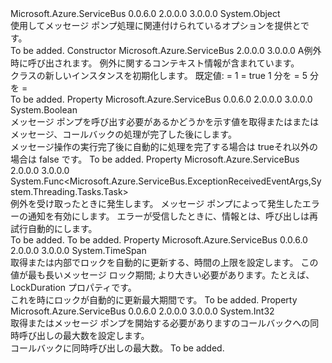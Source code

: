 <Type Name="MessageHandlerOptions" FullName="Microsoft.Azure.ServiceBus.MessageHandlerOptions">
  <TypeSignature Language="C#" Value="public sealed class MessageHandlerOptions" />
  <TypeSignature Language="ILAsm" Value=".class public auto ansi sealed beforefieldinit MessageHandlerOptions extends System.Object" />
  <TypeSignature Language="DocId" Value="T:Microsoft.Azure.ServiceBus.MessageHandlerOptions" />
  <TypeSignature Language="VB.NET" Value="Public NotInheritable Class MessageHandlerOptions" />
  <TypeSignature Language="F#" Value="type MessageHandlerOptions = class" />
  <AssemblyInfo>
    <AssemblyName>Microsoft.Azure.ServiceBus</AssemblyName>
    <AssemblyVersion>0.0.6.0</AssemblyVersion>
    <AssemblyVersion>2.0.0.0</AssemblyVersion>
    <AssemblyVersion>3.0.0.0</AssemblyVersion>
  </AssemblyInfo>
  <Base>
    <BaseTypeName>System.Object</BaseTypeName>
  </Base>
  <Interfaces />
  <Docs>
    <summary>使用してメッセージ ポンプ処理に関連付けられているオプションを提供<see cref="M:Microsoft.Azure.ServiceBus.QueueClient.RegisterMessageHandler(System.Func{Microsoft.Azure.ServiceBus.Message,System.Threading.CancellationToken,System.Threading.Tasks.Task},Microsoft.Azure.ServiceBus.MessageHandlerOptions)" />と<see cref="M:Microsoft.Azure.ServiceBus.SubscriptionClient.RegisterMessageHandler(System.Func{Microsoft.Azure.ServiceBus.Message,System.Threading.CancellationToken,System.Threading.Tasks.Task},Microsoft.Azure.ServiceBus.MessageHandlerOptions)" />です。</summary>
    <remarks>To be added.</remarks>
  </Docs>
  <Members>
    <Member MemberName=".ctor">
      <MemberSignature Language="C#" Value="public MessageHandlerOptions (Func&lt;Microsoft.Azure.ServiceBus.ExceptionReceivedEventArgs,System.Threading.Tasks.Task&gt; exceptionReceivedHandler);" />
      <MemberSignature Language="ILAsm" Value=".method public hidebysig specialname rtspecialname instance void .ctor(class System.Func`2&lt;class Microsoft.Azure.ServiceBus.ExceptionReceivedEventArgs, class System.Threading.Tasks.Task&gt; exceptionReceivedHandler) cil managed" />
      <MemberSignature Language="DocId" Value="M:Microsoft.Azure.ServiceBus.MessageHandlerOptions.#ctor(System.Func{Microsoft.Azure.ServiceBus.ExceptionReceivedEventArgs,System.Threading.Tasks.Task})" />
      <MemberSignature Language="VB.NET" Value="Public Sub New (exceptionReceivedHandler As Func(Of ExceptionReceivedEventArgs, Task))" />
      <MemberSignature Language="F#" Value="new Microsoft.Azure.ServiceBus.MessageHandlerOptions : Func&lt;Microsoft.Azure.ServiceBus.ExceptionReceivedEventArgs, System.Threading.Tasks.Task&gt; -&gt; Microsoft.Azure.ServiceBus.MessageHandlerOptions" Usage="new Microsoft.Azure.ServiceBus.MessageHandlerOptions exceptionReceivedHandler" />
      <MemberType>Constructor</MemberType>
      <AssemblyInfo>
        <AssemblyName>Microsoft.Azure.ServiceBus</AssemblyName>
        <AssemblyVersion>2.0.0.0</AssemblyVersion>
        <AssemblyVersion>3.0.0.0</AssemblyVersion>
      </AssemblyInfo>
      <Parameters>
        <Parameter Name="exceptionReceivedHandler" Type="System.Func&lt;Microsoft.Azure.ServiceBus.ExceptionReceivedEventArgs,System.Threading.Tasks.Task&gt;" />
      </Parameters>
      <Docs>
        <param name="exceptionReceivedHandler">A<see cref="T:System.Func`2" />例外時に呼び出されます。
            <see cref="T:Microsoft.Azure.ServiceBus.ExceptionReceivedEventArgs" />例外に関するコンテキスト情報が含まれています。</param>
        <summary><see cref="T:Microsoft.Azure.ServiceBus.MessageHandlerOptions" /> クラスの新しいインスタンスを初期化します。
            既定値: <see cref="P:Microsoft.Azure.ServiceBus.MessageHandlerOptions.MaxConcurrentCalls" /> = 1 <see cref="P:Microsoft.Azure.ServiceBus.MessageHandlerOptions.AutoComplete" /> = true <see cref="P:Microsoft.Azure.ServiceBus.MessageHandlerOptions.ReceiveTimeOut" /> 1 分を = <see cref="P:Microsoft.Azure.ServiceBus.MessageHandlerOptions.MaxAutoRenewDuration" /> 5 分を =
                </summary>
        <remarks>To be added.</remarks>
      </Docs>
    </Member>
    <Member MemberName="AutoComplete">
      <MemberSignature Language="C#" Value="public bool AutoComplete { get; set; }" />
      <MemberSignature Language="ILAsm" Value=".property instance bool AutoComplete" />
      <MemberSignature Language="DocId" Value="P:Microsoft.Azure.ServiceBus.MessageHandlerOptions.AutoComplete" />
      <MemberSignature Language="VB.NET" Value="Public Property AutoComplete As Boolean" />
      <MemberSignature Language="F#" Value="member this.AutoComplete : bool with get, set" Usage="Microsoft.Azure.ServiceBus.MessageHandlerOptions.AutoComplete" />
      <MemberType>Property</MemberType>
      <AssemblyInfo>
        <AssemblyName>Microsoft.Azure.ServiceBus</AssemblyName>
        <AssemblyVersion>0.0.6.0</AssemblyVersion>
        <AssemblyVersion>2.0.0.0</AssemblyVersion>
        <AssemblyVersion>3.0.0.0</AssemblyVersion>
      </AssemblyInfo>
      <ReturnValue>
        <ReturnType>System.Boolean</ReturnType>
      </ReturnValue>
      <Docs>
        <summary>メッセージ ポンプを呼び出す必要があるかどうかを示す値を取得または<see cref="M:Microsoft.Azure.ServiceBus.QueueClient.CompleteAsync(System.String)" />または<see cref="M:Microsoft.Azure.ServiceBus.SubscriptionClient.CompleteAsync(System.String)" />メッセージ、コールバックの処理が完了した後にします。</summary>
        <value>メッセージ操作の実行完了後に自動的に処理を完了する場合は trueそれ以外の場合は false です。</value>
        <remarks>To be added.</remarks>
      </Docs>
    </Member>
    <Member MemberName="ExceptionReceivedHandler">
      <MemberSignature Language="C#" Value="public Func&lt;Microsoft.Azure.ServiceBus.ExceptionReceivedEventArgs,System.Threading.Tasks.Task&gt; ExceptionReceivedHandler { get; }" />
      <MemberSignature Language="ILAsm" Value=".property instance class System.Func`2&lt;class Microsoft.Azure.ServiceBus.ExceptionReceivedEventArgs, class System.Threading.Tasks.Task&gt; ExceptionReceivedHandler" />
      <MemberSignature Language="DocId" Value="P:Microsoft.Azure.ServiceBus.MessageHandlerOptions.ExceptionReceivedHandler" />
      <MemberSignature Language="VB.NET" Value="Public ReadOnly Property ExceptionReceivedHandler As Func(Of ExceptionReceivedEventArgs, Task)" />
      <MemberSignature Language="F#" Value="member this.ExceptionReceivedHandler : Func&lt;Microsoft.Azure.ServiceBus.ExceptionReceivedEventArgs, System.Threading.Tasks.Task&gt;" Usage="Microsoft.Azure.ServiceBus.MessageHandlerOptions.ExceptionReceivedHandler" />
      <MemberType>Property</MemberType>
      <AssemblyInfo>
        <AssemblyName>Microsoft.Azure.ServiceBus</AssemblyName>
        <AssemblyVersion>2.0.0.0</AssemblyVersion>
        <AssemblyVersion>3.0.0.0</AssemblyVersion>
      </AssemblyInfo>
      <ReturnValue>
        <ReturnType>System.Func&lt;Microsoft.Azure.ServiceBus.ExceptionReceivedEventArgs,System.Threading.Tasks.Task&gt;</ReturnType>
      </ReturnValue>
      <Docs>
        <summary>例外を受け取ったときに発生します。 メッセージ ポンプによって発生したエラーの通知を有効にします。
            エラーが受信したときに、情報とは、呼び出しは再試行自動的にします。 </summary>
        <value>To be added.</value>
        <remarks>To be added.</remarks>
      </Docs>
    </Member>
    <Member MemberName="MaxAutoRenewDuration">
      <MemberSignature Language="C#" Value="public TimeSpan MaxAutoRenewDuration { get; set; }" />
      <MemberSignature Language="ILAsm" Value=".property instance valuetype System.TimeSpan MaxAutoRenewDuration" />
      <MemberSignature Language="DocId" Value="P:Microsoft.Azure.ServiceBus.MessageHandlerOptions.MaxAutoRenewDuration" />
      <MemberSignature Language="VB.NET" Value="Public Property MaxAutoRenewDuration As TimeSpan" />
      <MemberSignature Language="F#" Value="member this.MaxAutoRenewDuration : TimeSpan with get, set" Usage="Microsoft.Azure.ServiceBus.MessageHandlerOptions.MaxAutoRenewDuration" />
      <MemberType>Property</MemberType>
      <AssemblyInfo>
        <AssemblyName>Microsoft.Azure.ServiceBus</AssemblyName>
        <AssemblyVersion>0.0.6.0</AssemblyVersion>
        <AssemblyVersion>2.0.0.0</AssemblyVersion>
        <AssemblyVersion>3.0.0.0</AssemblyVersion>
      </AssemblyInfo>
      <ReturnValue>
        <ReturnType>System.TimeSpan</ReturnType>
      </ReturnValue>
      <Docs>
        <summary>取得または内部でロックを自動的に更新する、時間の上限を設定します。 この値が最も長いメッセージ ロック期間; より大きい必要があります。たとえば、LockDuration プロパティです。 </summary>
        <value>これを時にロックが自動的に更新最大期間です。</value>
        <remarks>To be added.</remarks>
      </Docs>
    </Member>
    <Member MemberName="MaxConcurrentCalls">
      <MemberSignature Language="C#" Value="public int MaxConcurrentCalls { get; set; }" />
      <MemberSignature Language="ILAsm" Value=".property instance int32 MaxConcurrentCalls" />
      <MemberSignature Language="DocId" Value="P:Microsoft.Azure.ServiceBus.MessageHandlerOptions.MaxConcurrentCalls" />
      <MemberSignature Language="VB.NET" Value="Public Property MaxConcurrentCalls As Integer" />
      <MemberSignature Language="F#" Value="member this.MaxConcurrentCalls : int with get, set" Usage="Microsoft.Azure.ServiceBus.MessageHandlerOptions.MaxConcurrentCalls" />
      <MemberType>Property</MemberType>
      <AssemblyInfo>
        <AssemblyName>Microsoft.Azure.ServiceBus</AssemblyName>
        <AssemblyVersion>0.0.6.0</AssemblyVersion>
        <AssemblyVersion>2.0.0.0</AssemblyVersion>
        <AssemblyVersion>3.0.0.0</AssemblyVersion>
      </AssemblyInfo>
      <ReturnValue>
        <ReturnType>System.Int32</ReturnType>
      </ReturnValue>
      <Docs>
        <summary>取得またはメッセージ ポンプを開始する必要がありますのコールバックへの同時呼び出しの最大数を設定します。</summary>
        <value>コールバックに同時呼び出しの最大数。</value>
        <remarks>To be added.</remarks>
      </Docs>
    </Member>
  </Members>
</Type>